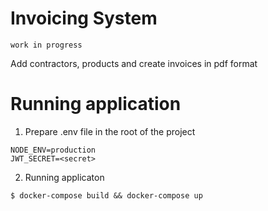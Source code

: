 # Invoicing System 
`work in progress `

Add contractors, products and create invoices in pdf format

# Running application
1. Prepare .env file in the root of the project
```
NODE_ENV=production
JWT_SECRET=<secret>
```
2. Running applicaton
```
$ docker-compose build && docker-compose up
```